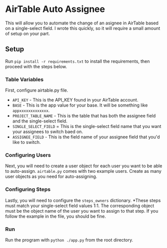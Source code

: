 # AirTable Auto Assignee
This will allow you to automate the change of an asignee in AirTable based on a single-select field. I wrote this quickly, so it will require a small amount of setup on your part.

## Setup
Run `pip install -r requirements.txt` to install the requirements, then proceed with the steps below.

### Table Variables
First, configure airtable.py file.
- `API_KEY` - This is the API_KEY found in your AirTable account.
- `BASE` - This is the app value for your base. It will be something like `appxxxxxxxxxxxxx`.
- `PROJECT_TABLE_NAME` - This is the table that has both the assignee field and the single-select field.
- `SINGLE_SELECT_FIELD` = This is the single-select field name that you want your assignees to switch baed on.
- `ASSIGNEE_FIELD` - This is the field name of your assignee field that you'd like to switch.

### Configuring Users
Next, you will need to create a user object for each user you want to be able to auto-assign. `airtable.py` comes with two example users. Create as many user objects as you need for auto-assigning.

### Configuring Steps
Lastly, you will need to configure the `steps_owners` dictionary. *These steps must match your single-select field values 1:1. The corresponding object must be the object name of the user you want to assign to that step. If you follow the example in the file, you should be fine.

### Run
Run the program with `python ./app.py` from the root directory.
